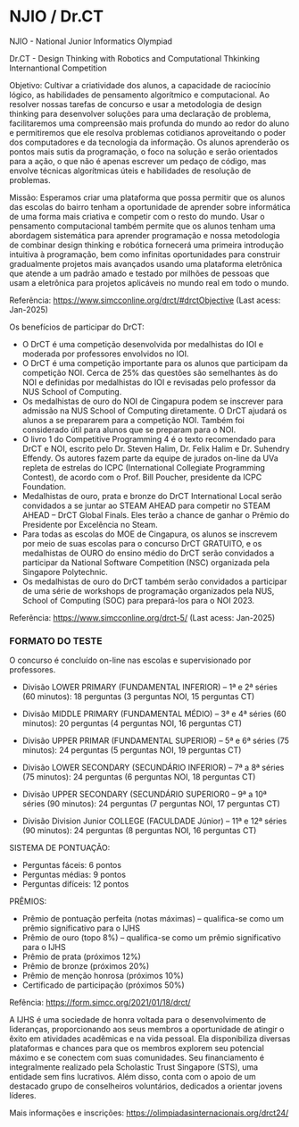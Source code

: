 # NJIO / Dr.CT
NJIO - National Junior Informatics Olympiad

Dr.CT - Design Thinking with Robotics and Computational Thkinking Internantional Competition

Objetivo: Cultivar a criatividade dos alunos, a capacidade de raciocínio lógico, as habilidades de pensamento algorítmico e computacional. Ao resolver nossas tarefas de concurso e usar a metodologia de design thinking para desenvolver soluções para uma declaração de problema, facilitaremos uma compreensão mais profunda do mundo ao redor do aluno e permitiremos que ele resolva problemas cotidianos aproveitando o poder dos computadores e da tecnologia da informação. Os alunos aprenderão os pontos mais sutis da programação, o foco na solução e serão orientados para a ação, o que não é apenas escrever um pedaço de código, mas envolve técnicas algorítmicas úteis e habilidades de resolução de problemas. 

Missão: Esperamos criar uma plataforma que possa permitir que os alunos das escolas do bairro tenham a oportunidade de aprender sobre informática de uma forma mais criativa e competir com o resto do mundo. Usar o pensamento computacional também permite que os alunos tenham uma abordagem sistemática para aprender programação e nossa metodologia de combinar design thinking e robótica fornecerá uma primeira introdução intuitiva à programação, bem como infinitas oportunidades para construir gradualmente projetos mais avançados usando uma plataforma eletrônica que atende a um padrão amado e testado por milhões de pessoas que usam a eletrônica para projetos aplicáveis ​​no mundo real em todo o mundo.

Referência: https://www.simcconline.org/drct/#drctObjective (Last acess: Jan-2025)

Os benefícios de participar do DrCT:

- O DrCT é uma competição desenvolvida por medalhistas do IOI e moderada por professores envolvidos no IOI. 
- O DrCT é uma competição importante para os alunos que participam da competição NOI. Cerca de 25% das questões são semelhantes às do NOI e definidas por medalhistas do IOI e revisadas pelo professor da NUS School of Computing.
- Os medalhistas de ouro do NOI de Cingapura podem se inscrever para admissão na NUS School of Computing diretamente. O DrCT ajudará os alunos a se prepararem para a competição NOI. Também foi considerado útil para alunos que se preparam para o NOI.
- O livro 1 do Competitive Programming 4 é o texto recomendado para DrCT e NOI, escrito pelo Dr. Steven Halim, Dr. Felix Halim e Dr. Suhendry Effendy. Os autores fazem parte da equipe de jurados on-line da UVa repleta de estrelas do ICPC (International Collegiate Programming Contest), de acordo com o Prof. Bill Poucher, presidente da ICPC Foundation.
- Medalhistas de ouro, prata e bronze do DrCT International Local serão convidados a se juntar ao STEAM AHEAD para competir no STEAM AHEAD – DrCT Global Finals. Eles terão a chance de ganhar o Prêmio do Presidente por Excelência no Steam.
- Para todas as escolas do MOE de Cingapura, os alunos se inscrevem por meio de suas escolas para o concurso DrCT GRATUITO, e os medalhistas de OURO do ensino médio do DrCT serão convidados a participar da National Software Competition (NSC) organizada pela Singapore Polytechnic.
- Os medalhistas de ouro do DrCT também serão convidados a participar de uma série de workshops de programação organizados pela NUS, School of Computing (SOC) para prepará-los para o NOI 2023.

Referência: https://www.simcconline.org/drct-5/ (Last acess: Jan-2025)

### FORMATO DO TESTE
O concurso é concluído on-line nas escolas e supervisionado por professores.

- Divisão LOWER PRIMARY (FUNDAMENTAL INFERIOR) – 1ª e 2ª séries (60 minutos): 18 perguntas (3 perguntas NOI, 15 perguntas CT)
- Divisão MIDDLE PRIMARY (FUNDAMENTAL MÉDIO) – 3ª e 4ª séries (60 minutos): 20 perguntas (4 perguntas NOI, 16 perguntas CT)
- Divisão UPPER PRIMAR (FUNDAMENTAL SUPERIOR) – 5ª e 6ª séries (75 minutos): 24 perguntas (5 perguntas NOI, 19 perguntas CT)


- Divisão LOWER SECONDARY (SECUNDÁRIO INFERIOR) – 7ª a 8ª séries (75 minutos): 24 perguntas (6 perguntas NOI, 18 perguntas CT)
- Divisão UPPER SECONDARY (SECUNDÁRIO SUPERIOR0 – 9ª a 10ª séries (90 minutos): 24 perguntas (7 perguntas NOI, 17 perguntas CT)
- Divisão Division Junior COLLEGE (FACULDADE Júnior) – 11ª e 12ª séries (90 minutos): 24 perguntas (8 perguntas NOI, 16 perguntas CT)


SISTEMA DE PONTUAÇÃO: 
- Perguntas fáceis: 6 pontos
- Perguntas médias: 9 pontos
- Perguntas difíceis: 12 pontos

PRÊMIOS:
- Prêmio de pontuação perfeita (notas máximas) – qualifica-se como um prêmio significativo para o IJHS
- Prêmio de ouro (topo 8%) – qualifica-se como um prêmio significativo para o IJHS
- Prêmio de prata (próximos 12%)
- Prêmio de bronze (próximos 20%)
- Prêmio de menção honrosa (próximos 10%)
- Certificado de participação (próximos 50%)

Refência: https://form.simcc.org/2021/01/18/drct/


A IJHS é uma sociedade de honra voltada para o desenvolvimento de lideranças, proporcionando aos seus membros a oportunidade de atingir o êxito em atividades acadêmicas e na vida pessoal. Ela disponibiliza diversas plataformas e chances para que os membros explorem seu potencial máximo e se conectem com suas comunidades. Seu financiamento é integralmente realizado pela Scholastic Trust Singapore (STS), uma entidade  sem fins lucrativos. Além disso, conta com o apoio de um destacado grupo de conselheiros voluntários, dedicados a orientar jovens líderes.

Mais informações e inscrições: https://olimpiadasinternacionais.org/drct24/